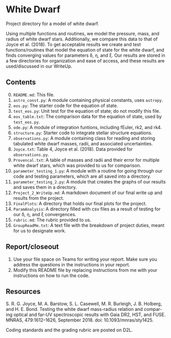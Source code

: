 White Dwarf
===========

Project directory for a model of white dwarf. 

Using multiple functions and routines, we model the pressure, mass, and radius of white dwarf stars. Additionally, we compare this data to that of Joyce et al. (2018). To get acceptable results we create and test functions/routines that model the equation of state for the white dwarf, and finds converging values for parameters δ, η, and ξ. Our results are stored in a few directories for organization and ease of access, and these results are used/discussed in our WriteUp.

Contents
--------

0. `README.md`: This file.
1. `astro_const.py`: A module containing physical constants, uses `astropy`.
2. `eos.py`: The starter code for the equation of state.
3. `test_eos.py`: Unit test for the equation of state; do not modify this file.
4. `eos_table.txt`: The comparison data for the equation of state, used by `test_eos.py`.
5. `ode.py`: A module of integration funtions, including fEuler, rk2, and rk4. 
6. `structure.py`: Starter code to integrate stellar structure equations.
7. `observations.py`: A module containing class for reading and storing tabulated
    white dwarf masses, radii, and associated uncertainties. 
8. `Joyce.txt`: Table 4, Joyce et al. (2018). Data provided for `observations.py`.
9. `Provencal.txt`: A table of masses and radii and their error for multiple white dwarf stars, which was provided to us for comparison.
10. `parameter_testing_1.py`: A module with a routine for going through our code and testing parameters, which are all saved into a directory. 
11. `parameter_testing_2.py`: A module that creates the graphs of our results and saves them in a directory. 
12. `Project_2_WriteUp.md`: A markdown document of our final write up and results from the project.
13. `FinalPlots`: A directory that holds our final plots for the project.
14. `ParamAnalysis`: A directory filled with csv files as a result of testing for our δ, η, and ξ convergences. 
15. `rubric.md`: The rubric provided to us. 
16. `GroupReadMe.txt`: A text file with the breakdown of project duties, meant for us to designate work. 

Report/closeout
---------------



1. Use your file space on Teams for writing your report. Make sure you address the questions in the instructions in your report.
2. Modify this README file by replacing instructions from me with your  instructions on how to run the code.
   
Resources
---------

S. R. G. Joyce, M. A. Barstow, S. L. Casewell, M. R. Burleigh, J. B. Holberg,
and H. E. Bond. Testing the white dwarf mass-radius relation and compar-
ing optical and far-UV spectroscopic results with Gaia DR2, HST, and FUSE.
MNRAS, 479:1612–1626, September 2018. doi: 10.1093/mnras/sty1425.



Coding standards and the grading rubric are posted on D2L.

